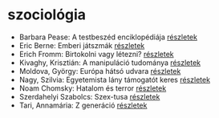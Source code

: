# szociológia

- Barbara Pease: A testbeszéd enciklopédiája [részletek](_details/%7Bopf.creator%7D.md#id_294)
- Eric Berne: Emberi játszmák [részletek](_details/%7Bopf.creator%7D.md#id_291)
- Erich Fromm: Birtokolni vagy létezni? [részletek](_details/%7Bopf.creator%7D.md#id_2)
- Kivaghy, Krisztián: A manipuláció tudománya [részletek](_details/%7Bopf.creator%7D.md#id_293)
- Moldova, György: Európa hátsó udvara [részletek](_details/%7Bopf.creator%7D.md#id_1404)
- Nagy, Szilvia: Egyetemista lány támogatót keres [részletek](_details/%7Bopf.creator%7D.md#id_389)
- Noam Chomsky: Hatalom és terror [részletek](_details/%7Bopf.creator%7D.md#id_343)
- Szerdahelyi Szabolcs: Szex-tusa [részletek](_details/%7Bopf.creator%7D.md#id_903)
- Tari, Annamária: Z generáció [részletek](_details/%7Bopf.creator%7D.md#id_1016)